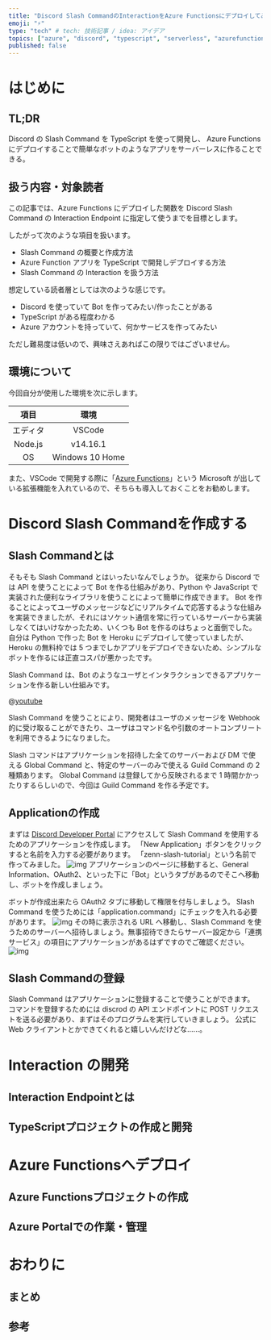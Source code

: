 ```yaml
---
title: "Discord Slash CommandのInteractionをAzure Functionsにデプロイしてみる"
emoji: "⚡"
type: "tech" # tech: 技術記事 / idea: アイデア
topics: ["azure", "discord", "typescript", "serverless", "azurefunctions"]
published: false
---
```


# はじめに

## TL;DR

Discord の Slash Command を TypeScript を使って開発し、
Azure Functions にデプロイすることで簡単なボットのようなアプリをサーバーレスに作ることできる。

## 扱う内容・対象読者

この記事では、Azure Functions にデプロイした関数を
Discord Slash Command の Interaction Endpoint に指定して使うまでを目標とします。

したがって次のような項目を扱います。

- Slash Command の概要と作成方法
- Azure Function アプリを TypeScript で開発しデプロイする方法
- Slash Command の Interaction を扱う方法

想定している読者層としては次のような感じです。

- Discord を使っていて Bot を作ってみたい/作ったことがある
- TypeScript がある程度わかる
- Azure アカウントを持っていて、何かサービスを作ってみたい

ただし難易度は低いので、興味さえあればこの限りではございません。

## 環境について

今回自分が使用した環境を次に示します。

|項目|環境|
|:---:|:---:|
|エディタ|VSCode|
|Node.js|v14.16.1|
|OS|Windows 10 Home|

また、VSCode で開発する際に「[Azure Functions](https://marketplace.visualstudio.com/items?itemName=ms-azuretools.vscode-azurefunctions)」という
Microsoft が出している拡張機能を入れているので、そちらも導入しておくことをお勧めします。

# Discord Slash Commandを作成する

## Slash Commandとは

そもそも Slash Command とはいったいなんでしょうか。
従来から Discord では API を使うことによって Bot を作る仕組みがあり、Python や JavaScript で実装された便利なライブラリを使うことによって簡単に作成できます。
Bot を作ることによってユーザのメッセージなどにリアルタイムで応答するような仕組みを実装できましたが、それにはソケット通信を常に行っているサーバーから実装しなくてはいけなかったため、いくつも Bot を作るのはちょっと面倒でした。
自分は Python で作った Bot を Heroku にデプロイして使っていましたが、Heroku の無料枠では 5 つまでしかアプリをデプロイできないため、シンプルなボットを作るには正直コスパが悪かったです。

Slash Command は、Bot のようなユーザとインタラクションできるアプリケーションを作る新しい仕組みです。

@[youtube](4XxcpBxSCiU)

Slash Command を使うことにより、開発者はユーザのメッセージを Webhook 的に受け取ることができたり、ユーザはコマンド名や引数のオートコンプリートを利用できるようになりました。

Slash コマンドはアプリケーションを招待した全てのサーバーおよび DM で使える Global Command と、特定のサーバーのみで使える Guild Command の 2 種類あります。
Global Command は登録してから反映されるまで 1 時間かかったりするらしいので、今回は Guild Command を作る予定です。

## Applicationの作成

まずは [Discord Developer Portal](https://discord.com/developers/applications/) にアクセスして Slash Command を使用するためのアプリケーションを作成します。
「New Application」ボタンをクリックすると名前を入力する必要があります。
「zenn-slash-tutorial」という名前で作ってみました。
![img](https://storage.googleapis.com/zenn-user-upload/c0beaa498bc6bcada402e8e9.png)
アプリケーションのページに移動すると、General Information、OAuth2、といった下に「Bot」というタブがあるのでそこへ移動し、ボットを作成しましょう。

ボットが作成出来たら OAuth2 タブに移動して権限を付与しましょう。
Slash Command を使うためには「application.command」にチェックを入れる必要があります。
![img](https://storage.googleapis.com/zenn-user-upload/1d7537e4c6d8c052657f1254.png)
その時に表示される URL へ移動し、Slash Command を使うためのサーバーへ招待しましょう。無事招待できたらサーバー設定から「連携サービス」の項目にアプリケーションがあるはずですのでご確認ください。
![img](https://storage.googleapis.com/zenn-user-upload/554d784db04e77632fc8571c.png)

## Slash Commandの登録

Slash Command はアプリケーションに登録することで使うことができます。
コマンドを登録するためには discrod の API エンドポイントに POST リクエストを送る必要があり、まずはそのプログラムを実行していきましょう。
公式に Web クライアントとかできてくれると嬉しいんだけどな......。

# Interaction の開発

## Interaction Endpointとは

## TypeScriptプロジェクトの作成と開発


# Azure Functionsへデプロイ

## Azure Functionsプロジェクトの作成

## Azure Portalでの作業・管理

# おわりに

## まとめ

## 参考
